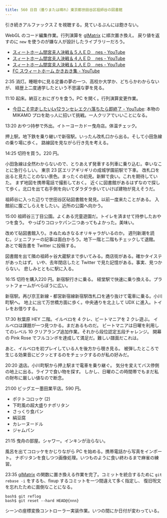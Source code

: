 ```yaml
---
title: 560 日目（曇りまたは晴れ）東京都世田谷区祖師谷の図書館
---
```


引き続きアルファックス Z を視聴する。見ているぶんには飽きない。

WebGL のコード編集作業。行列演算を [glMatrix] に順次置き換え。
戻り値を返すのに `new` を使うのが嫌な人が設計したライブラリーだろう。

* [スィートホーム間宮夫人決戦＆５人ＥＤ　nes - YouTube](https://www.youtube.com/watch?v=eug6yWLTMTY)
* [スィートホーム間宮夫人決戦＆４人ＥＤ　nes - YouTube](https://www.youtube.com/watch?v=oHQLbiTeIpQ)
* [スィートホーム間宮夫人決戦＆１人ＥＤ　nes - YouTube](https://www.youtube.com/watch?v=AsIov-jlUYE)
* [FC スウィートホーム かきおき集 - YouTube](https://www.youtube.com/watch?v=0x4_8r7wU9s)

2:35 消灯。睡眠中に見る定番の夢の一つ、高校か大学か、どちらかわからないが、
経歴上二度通学したという不思議な夢を見る。

11:10 起床。納豆とおにぎりを食う。PC を開く。行列演算変更作業。

* [今日こそ完走したいLv12ランセレエクハ落ちたら即終了 - YouTube](https://www.youtube.com/watch?v=fdHOV1bILHw):
  本物の MIKAMO プロを助っ人に招いて挑戦。一人クリアでいいことになる。

13:20 おやつ持参で外出。イトーヨーカドー曳舟店。体温チェック。

押上駅。地下鉄を乗り継いで新宿駅。いったん改札口から出る。そして小田急線の乗り場に歩く。
路線図を見ながら行き先を考える。

14:25 切符を買う。220 円。

小田急線は全然わからないので、とりあえず発車する列車に乗り込む。幸いなことに急行らしい。
東京 23 区エリアギリギリの成城学園前駅で下車。
改札口を出ると見たことのない景色。まったくの初見。新鮮で良い。これを期待していた。
まず地図を携帯電話で撮影しておく。
近くに図書館があるはずなので探して歩く。北口を出て右手側を向いてダラダラ歩いていけば建物が見えそうだ。

祖師谷に入った辺りで世田谷区砧図書館を発見。以前一度来たことがある。
入館前に腹ごしらえをしたい。近所の公園へ向かう。

15:00 祖師谷三丁目公園。よくある児童遊園だ。トイレを済ませて持参したおやつを食う。
やっぱりコロッケパン二つあってもよかった。美味い。

改めて砧図書館入り。きぬたぬきなるオリキャラがいるのか。
週刊新潮を読む。ジェニファーの記事は面白かろう。地下一階と二階もチェックして退館。
あとで報告書を Twitter に投稿する。

図書館を出て隣の祖師ヶ谷大蔵駅まで歩いてみる。商店街がある。確かタイステがあったはず。
いや、去年閉店したと Twitter で見た記憶がある。事実、見つからない。
悲しみとともに駅に入る。

16:15 切符を購入220 円。新宿駅行きに乗る。
経堂駅で快速に乗り換える。プラットフォームがべらぼうに広い。

新宿駅。再び京王新線・都営新宿線新宿駅改札口を通り抜けて電車に乗る。小川町駅へ。
地上に出て万世橋方面に歩く。中央通りを北上して UDX に進入。トイレをお借りする。

17:30 秋葉原 HEY 二階。イルベロを 4 クレ、ビートマニアを 2 クレ遊ぶ。
イルベロは課題が一つ見つかる。まだあるものだ。
ビートマニアは日曜を利用してのレベル 10 クリアランプ追加作業。それから段位認定五段チャレンジ。
開幕の Pink Rose でフルコンボを達成して満足だ。難しい譜面だこれは。

あと、イルベロを初プレイしている人を後方から覗き見る。
被弾したところで生じる効果音にビクッとするのをチェックするのが私の好みだ。

20:20 退店。小川町駅から押上駅まで電車を乗り継ぐ。
気分を変えてバス停側の地上に出る。ライフで食い物を探す。
しかし、日曜のこの時間帯でもまだ私の財布に厳しい値なので断念。

21:00 ビッグエー墨田業平店。590 円。

* ポテトコロッケ (2)
* 下町風の超大盛りナポリタン
* さっくり食パン
* 絹豆腐
* カレーヌードル
* ジャムパン

21:15 曳舟の部屋。シャワー。インキンが治らない。

風呂を出てコロッケをかじりながら PC を始める。携帯電話から写真をインポート。
ナポリタンを食しつつ画像処理。いつものように食い終わるまで麻雀の練習。

23:35 [glMatrix] の関数に置き換える作業を完了。コミットを統合するために
`git rebase -i` をするも、fixup するコミットを一つ間違えて多く指定し、
復旧呪文を忘れたために面倒なことになる。

```shell
bash$ git reflog
bash$ git reset --hard HEAD@{nnn}
```

シーンの座標変換コントローラー実装作業。いつの間にか日付が変わっている。

[glMatrix]: https://glmatrix.net/
